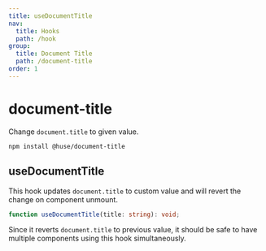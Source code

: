 ```yaml
---
title: useDocumentTitle
nav:
  title: Hooks
  path: /hook
group:
  title: Document Title
  path: /document-title
order: 1
---
```


# document-title

Change `document.title` to given value.

```shell
npm install @huse/document-title
```

## useDocumentTitle

This hook updates `document.title` to custom value and will revert the change on component unmount.

```typescript
function useDocumentTitle(title: string): void;
```

Since it reverts `document.title` to previous value, it should be safe to have multiple components using this hook simultaneously.

<code src='./demo/useDocumentTitle.tsx'>
